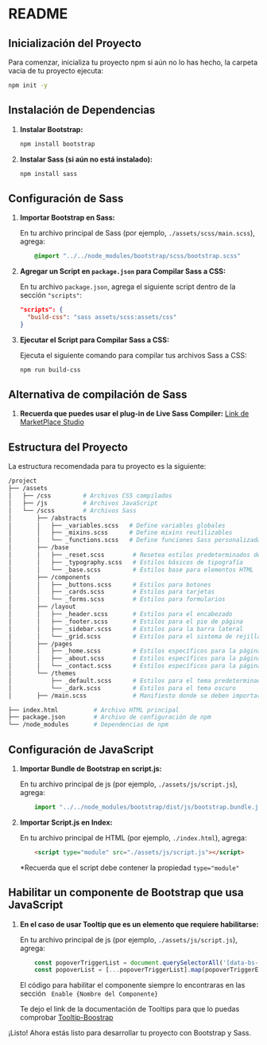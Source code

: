 # README

## Inicialización del Proyecto

Para comenzar, inicializa tu proyecto npm si aún no lo has hecho, la carpeta vacia de tu proyecto ejecuta:

```bash
npm init -y
```

## Instalación de Dependencias

1. **Instalar Bootstrap:**

    ```bash
    npm install bootstrap
    ```

2. **Instalar Sass (si aún no está instalado):**

    ```bash
    npm install sass
    ```

## Configuración de Sass

1. **Importar Bootstrap en Sass:**

    En tu archivo principal de Sass (por ejemplo, `./assets/scss/main.scss`), agrega:

    ```scss
        @import "../../node_modules/bootstrap/scss/bootstrap.scss"
    ```

2. **Agregar un Script en `package.json` para Compilar Sass a CSS:**

    En tu archivo `package.json`, agrega el siguiente script dentro de la sección `"scripts"`:

    ```json
    "scripts": {
      "build-css": "sass assets/scss:assets/css"
    }
    ```

3. **Ejecutar el Script para Compilar Sass a CSS:**

    Ejecuta el siguiente comando para compilar tus archivos Sass a CSS:

    ```bash
    npm run build-css
    ```
## Alternativa de compilación de Sass
1. **Recuerda que puedes usar el plug-in de Live Sass Compiler:**
    [Link de MarketPlace Studio](https://marketplace.visualstudio.com/items?itemName=ritwickdey.live-sass)
   

 
## Estructura del Proyecto

La estructura recomendada para tu proyecto es la siguiente:

```bash
/project
├── /assets
│   ├── /css         # Archivos CSS compilados
│   ├── /js          # Archivos JavaScript
│   └── /scss        # Archivos Sass
│       ├── /abstracts
│       │   ├── _variables.scss   # Define variables globales
│       │   ├── _mixins.scss      # Define mixins reutilizables
│       │   └── _functions.scss   # Define funciones Sass personalizadas
│       ├── /base
│       │   ├── _reset.scss        # Resetea estilos predeterminados del navegador
│       │   ├── _typography.scss   # Estilos básicos de tipografía
│       │   └── _base.scss         # Estilos base para elementos HTML
│       ├── /components
│       │   ├── _buttons.scss      # Estilos para botones
│       │   ├── _cards.scss        # Estilos para tarjetas
│       │   └── _forms.scss        # Estilos para formularios
│       ├── /layout
│       │   ├── _header.scss       # Estilos para el encabezado
│       │   ├── _footer.scss       # Estilos para el pie de página
│       │   ├── _sidebar.scss      # Estilos para la barra lateral
│       │   └── _grid.scss         # Estilos para el sistema de rejilla
│       ├── /pages
│       │   ├── _home.scss         # Estilos específicos para la página de inicio
│       │   ├── _about.scss        # Estilos específicos para la página de "Sobre nosotros"
│       │   └── _contact.scss      # Estilos específicos para la página de contacto
│       └── /themes
│           ├── _default.scss      # Estilos para el tema predeterminado
│           └── _dark.scss         # Estilos para el tema oscuro
│       ├── /main.scss             # Manifiesto donde se deben importar todos los parciales 

├── index.html          # Archivo HTML principal
├── package.json        # Archivo de configuración de npm
└── /node_modules       # Dependencias de npm
```

## Configuración de JavaScript
1. **Importar Bundle de Bootstrap en script.js:**

    En tu archivo principal de js (por ejemplo, `./assets/js/script.js`), agrega:

    ```js
        import "../../node_modules/bootstrap/dist/js/bootstrap.bundle.js";
    ```
2. **Importar Script.js en Index:**

    En tu archivo principal de HTML (por ejemplo, `./index.html`), agrega:

    ```html
        <script type="module" src="./assets/js/script.js"></script>
    ```

    *Recuerda que el script debe contener la propiedad `type="module"`

## Habilitar un componente de Bootstrap que usa JavaScript
1. **En el caso de usar Tooltip que es un elemento que requiere habilitarse:**

    En tu archivo principal de js (por ejemplo, `./assets/js/script.js`), agrega:

    ```js
        const popoverTriggerList = document.querySelectorAll('[data-bs-toggle="popover"]')
        const popoverList = [...popoverTriggerList].map(popoverTriggerEl => new bootstrap.Popover(popoverTriggerEl))
    ```
    El código para habilitar el componente siempre lo encontraras en las sección ` Enable {Nombre del Componente}`

    Te dejo el link de la documentación de Tooltips para que lo puedas comprobar [Tooltip-Boostrap](https://getbootstrap.com/docs/5.3/components/popovers/)
 

¡Listo! Ahora estás listo para desarrollar tu proyecto con Bootstrap y Sass.

